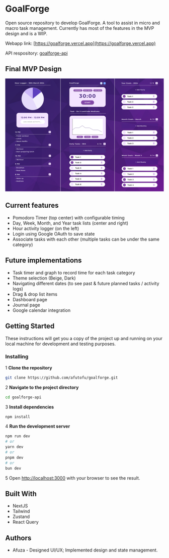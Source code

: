 # GoalForge

Open source repository to develop GoalForge. A tool to assist in micro and macro task management. Currently has most of the features in the MVP design and is a WIP.

Webapp link: [https://goalforge.vercel.app](https://goalforge.vercel.app)

API respository: [goalforge-api](https://github.com/afutofu/goalforge-api)

## Final MVP Design

![Final MVP Design](./design1.png)

## Current features

- Pomodoro Timer (top center) with configurable timing
- Day, Week, Month, and Year task lists (center and right)
- Hour activity logger (on the left)
- Login using Google OAuth to save state
- Associate tasks with each other (multiple tasks can be under the same category)

## Future implementations

- Task timer and graph to record time for each task category
- Theme selection (Beige, Dark)
- Navigating different dates (to see past & future planned tasks / activity logs)
- Drag & drop list items
- Dashboard page
- Journal page
- Google calendar integration

## Getting Started

These instructions will get you a copy of the project up and running on your local machine for development and testing purposes.

### Installing

1 **Clone the repository**

```bash
git clone https://github.com/afutofu/goalforge.git
```

2 **Navigate to the project directory**

```bash
cd goalforge-api
```

3 **Install dependencies**

```bash
npm install
```

4 **Run the development server**

```bash
npm run dev
# or
yarn dev
# or
pnpm dev
# or
bun dev
```

5 Open [http://localhost:3000](http://localhost:3000) with your browser to see the result.

## Built With

- NextJS
- Tailwind
- Zustand
- React Query

## Authors

- Afuza - Designed UI/UX; Implemented design and state management.
